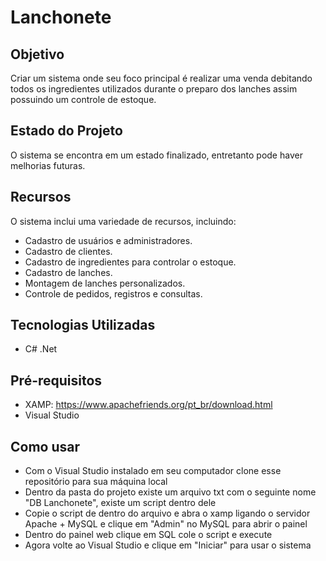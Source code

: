 # Lanchonete

## Objetivo

Criar um sistema onde seu foco principal é realizar uma venda debitando todos os ingredientes utilizados durante o preparo dos lanches assim possuindo um controle de estoque.

## Estado do Projeto

O sistema se encontra em um estado finalizado, entretanto pode haver melhorias futuras.

## Recursos

O sistema inclui uma variedade de recursos, incluindo:

- Cadastro de usuários e administradores.
- Cadastro de clientes.
- Cadastro de ingredientes para controlar o estoque.
- Cadastro de lanches.
- Montagem de lanches personalizados.
- Controle de pedidos, registros e consultas.

## Tecnologias Utilizadas
- C# .Net

## Pré-requisitos
- XAMP: https://www.apachefriends.org/pt_br/download.html
- Visual Studio

## Como usar
- Com o Visual Studio instalado em seu computador clone esse repositório para sua máquina local
- Dentro da pasta do projeto existe um arquivo txt com o seguinte nome "DB Lanchonete", existe um script dentro dele
- Copie o script de dentro do arquivo e abra o xamp ligando o servidor Apache + MySQL e clique em "Admin" no MySQL para abrir o painel
- Dentro do painel web clique em SQL cole o script e execute
- Agora volte ao Visual Studio e clique em "Iniciar" para usar o sistema
